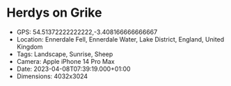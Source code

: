 # Herdys on Grike

- GPS: 54.51372222222222,-3.408166666666667
- Location: Ennerdale Fell, Ennerdale Water, Lake District, England, United Kingdom
- Tags: Landscape, Sunrise, Sheep
- Camera: Apple iPhone 14 Pro Max
- Date: 2023-04-08T07:39:19.000+01:00
- Dimensions: 4032x3024
